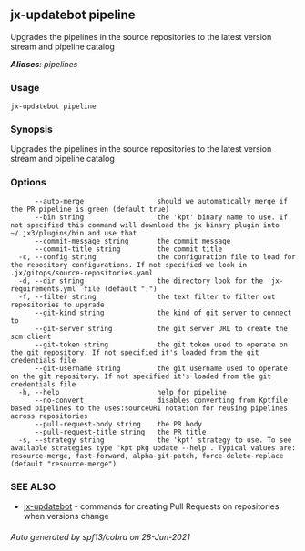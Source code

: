 ## jx-updatebot pipeline

Upgrades the pipelines in the source repositories to the latest version stream and pipeline catalog

***Aliases**: pipelines*

### Usage

```
jx-updatebot pipeline
```

### Synopsis

Upgrades the pipelines in the source repositories to the latest version stream and pipeline catalog

### Options

```
      --auto-merge                  should we automatically merge if the PR pipeline is green (default true)
      --bin string                  the 'kpt' binary name to use. If not specified this command will download the jx binary plugin into ~/.jx3/plugins/bin and use that
      --commit-message string       the commit message
      --commit-title string         the commit title
  -c, --config string               the configuration file to load for the repository configurations. If not specified we look in .jx/gitops/source-repositories.yaml
  -d, --dir string                  the directory look for the 'jx-requirements.yml` file (default ".")
  -f, --filter string               the text filter to filter out repositories to upgrade
      --git-kind string             the kind of git server to connect to
      --git-server string           the git server URL to create the scm client
      --git-token string            the git token used to operate on the git repository. If not specified it's loaded from the git credentials file
      --git-username string         the git username used to operate on the git repository. If not specified it's loaded from the git credentials file
  -h, --help                        help for pipeline
      --no-convert                  disables converting from Kptfile based pipelines to the uses:sourceURI notation for reusing pipelines across repositories
      --pull-request-body string    the PR body
      --pull-request-title string   the PR title
  -s, --strategy string             the 'kpt' strategy to use. To see available strategies type 'kpt pkg update --help'. Typical values are: resource-merge, fast-forward, alpha-git-patch, force-delete-replace (default "resource-merge")
```

### SEE ALSO

* [jx-updatebot](jx-updatebot.md)	 - commands for creating Pull Requests on repositories when versions change

###### Auto generated by spf13/cobra on 28-Jun-2021
